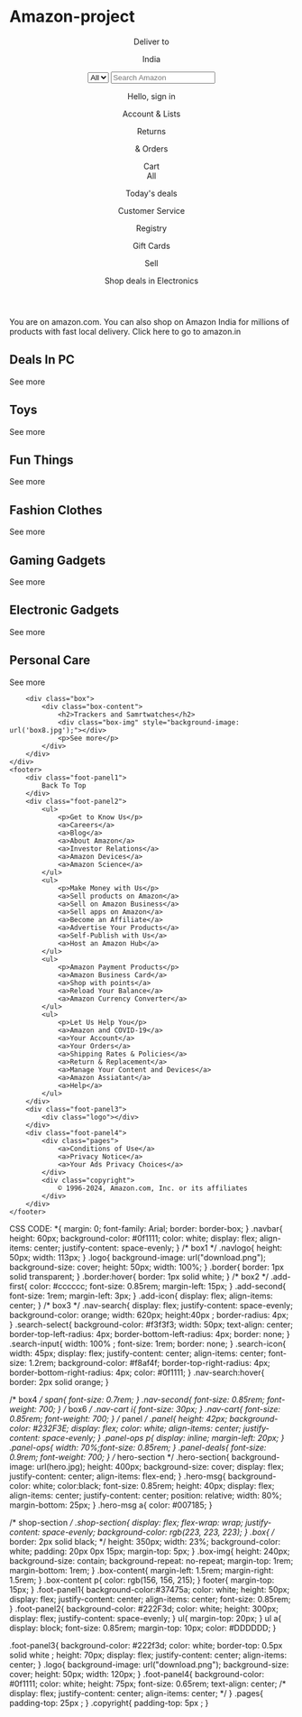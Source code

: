 # Amazon-project
<!DOCTYPE html>
<html lang="en">
<head>
    <meta charset="UTF-8">
    <meta name="viewport" content="width=device-width, initial-scale=1.0">
    <title>Amazon</title>
    <link rel="stylesheet" href="https://cdnjs.cloudflare.com/ajax/libs/font-awesome/6.5.1/css/all.min.css" integrity="sha512-DTOQO9RWCH3ppGqcWaEA1BIZOC6xxalwEsw9c2QQeAIftl+Vegovlnee1c9QX4TctnWMn13TZye+giMm8e2LwA==" crossorigin="anonymous" referrerpolicy="no-referrer" />
    <link rel="stylesheet" href="style.css">
</head>
<body>
    <header>
        <div class="navbar">
            <div class="navlogo border">
                <div class="logo"></div>
            </div>
            <div class="nav-address border">
                <p class="add-first">Deliver to</p>
                <div class="add-icon">
                    <i class="fa-solid fa-location-dot"></i>
                    <p class="add-second">India</p>
                </div>
            </div>
            <div class="nav-search">
                <select class="search-select">
                    <option>All</option>
                </select>
                <input placeholder="Search Amazon" class="search-input">
                <div class="search-icon">
                    <i class="fa-solid fa-magnifying-glass"></i>
                </div>
            </div>
            <div class="nav-signin border">
                <p><span>Hello, sign in</span></p>
                <p class="nav-second"> Account & Lists</p>
            </div>
            <div class="nav-return border">
                <p><span>Returns</span></p>
                <p class="nav-second">& Orders</p>
            </div>
            <div class="nav-cart border">
                <i class="fa-solid fa-cart-shopping"></i>
                Cart
            </div>
        </div>
        <div class="panel">
            <div class="panel-all">
                <i class="fa-solid fa-bars"></i>
                All
            </div>
            <div class="panel-ops">
                <p>Today's deals</p>
                <p>Customer Service</p>
                <p>Registry</p>
                <p>Gift Cards</p>
                <p>Sell</p>
            </div>
            <div class="panel-deals">
                Shop deals in Electronics
            </div>
        </div>
    </header>
    <div class="hero-section">
        <div class="hero-msg">
            <p>You are on amazon.com. You can also shop on Amazon India for millions of products with fast local delivery. <a>Click here to go to amazon.in</a></p>
        </div>
    </div>
    <div class="shop-section">
        <div class="box">
            <div class="box-content">
                <h2>Deals In PC</h2>
                <div class="box-img" style="background-image: url('box1.jpg');"></div>
                <p>See more</p>
            </div>
        </div>
        <div class="box">
            <div class="box-content">
                <h2>Toys</h2>
                <div class="box-img" style="background-image: url('box2.jpg');"></div>
                <p>See more</p>
            </div>
        </div>
        <div class="box">
            <div class="box-content">
                <h2>Fun Things </h2>
                <div class="box-img" style="background-image: url('box3.jpg');"></div>
                <p>See more</p>
            </div>
        </div>
        <div class="box">
            <div class="box-content">
                <h2>Fashion Clothes</h2>
                <div class="box-img" style="background-image: url('box4.jpg');"></div>
                <p>See more</p>
            </div>
        </div>
        <div class="box">
            <div class="box-content">
                <h2>Gaming Gadgets</h2>
                <div class="box-img" style="background-image: url('box5.jpg');"></div>
                <p>See more</p>
            </div>
        </div>
        <div class="box">
            <div class="box-content">
                <h2>Electronic Gadgets</h2>
                <div class="box-img" style="background-image: url('box6.jpg');"></div>
                <p>See more</p>
            </div>
        </div>
        <div class="box">
            <div class="box-content">
                <h2>Personal Care</h2>
                <div class="box-img" style="background-image: url('box7.jpg');"></div>
                <p>See more</p>
            </div>
        </div>

        <div class="box">
            <div class="box-content">
                <h2>Trackers and Samrtwatches</h2>
                <div class="box-img" style="background-image: url('box8.jpg');"></div>
                <p>See more</p>
            </div>
        </div>
    </div>
    <footer>
        <div class="foot-panel1">
            Back To Top
        </div>
        <div class="foot-panel2">
            <ul>
                <p>Get to Know Us</p>
                <a>Careers</a>
                <a>Blog</a>
                <a>About Amazon</a>
                <a>Investor Relations</a>
                <a>Amazon Devices</a>
                <a>Amazon Science</a>
            </ul>
            <ul>
                <p>Make Money with Us</p>
                <a>Sell products on Amazon</a>
                <a>Sell on Amazon Business</a>
                <a>Sell apps on Amazon</a>
                <a>Become an Affiliate</a>
                <a>Advertise Your Products</a>
                <a>Self-Publish with Us</a>
                <a>Host an Amazon Hub</a>
            </ul>
            <ul>
                <p>Amazon Payment Products</p>
                <a>Amazon Business Card</a>
                <a>Shop with points</a>
                <a>Reload Your Balance</a>
                <a>Amazon Currency Converter</a>
            </ul>
            <ul>
                <p>Let Us Help You</p>
                <a>Amazon and COVID-19</a>
                <a>Your Account</a>
                <a>Your Orders</a>
                <a>Shipping Rates & Policies</a>
                <a>Return & Replacement</a>
                <a>Manage Your Content and Devices</a>
                <a>Amazon Assiatant</a>
                <a>Help</a>
            </ul>
        </div>
        <div class="foot-panel3">
            <div class="logo"></div>
        </div>
        <div class="foot-panel4">
            <div class="pages">
                <a>Conditions of Use</a>
                <a>Privacy Notice</a>
                <a>Your Ads Privacy Choices</a>
            </div>
            <div class="copyright">
                © 1996-2024, Amazon.com, Inc. or its affiliates
            </div>
        </div>
    </footer>
</body>
</html>
CSS CODE:
*{
    margin: 0;
    font-family: Arial;
    border: border-box;
}
.navbar{
    height: 60px;
    background-color: #0f1111;
    color: white;
    display: flex;
    align-items: center;
    justify-content: space-evenly;
}
/* box1 */
.navlogo{
    height: 50px;
    width: 113px;
}
.logo{
    background-image: url("download.png");
    background-size: cover;
    height: 50px;
    width: 100%;
}
.border{
    border: 1px solid transparent;
}
.border:hover{
    border: 1px solid white;
}
/* box2 */
.add-first{
    color: #cccccc;
    font-size: 0.85rem;
    margin-left: 15px;
}
.add-second{
    font-size: 1rem;
    margin-left: 3px;
}
.add-icon{
    display: flex;
    align-items: center;
}
/* box3 */
.nav-search{
    display: flex;
    justify-content: space-evenly;
    background-color: orange;
    width: 620px;
    height:40px ;
    border-radius: 4px;    
}
.search-select{
    background-color: #f3f3f3;
    width: 50px;
    text-align: center;
    border-top-left-radius: 4px;
    border-bottom-left-radius: 4px;
    border: none;
}
.search-input{
    width: 100% ;
    font-size: 1rem;
    border: none;
}
.search-icon{
    width: 45px;
    display: flex;
    justify-content: center;
    align-items: center;
    font-size: 1.2rem;
    background-color: #f8af4f;
    border-top-right-radius: 4px;
    border-bottom-right-radius: 4px;
    color: #0f1111;
}
.nav-search:hover{
    border: 2px solid orange;
}

/* box4 */
span{
    font-size: 0.7rem;
}
.nav-second{
    font-size: 0.85rem;
    font-weight: 700;
}
/* box6 */
.nav-cart i{
    font-size: 30px;
}
.nav-cart{
    font-size: 0.85rem;
    font-weight: 700;
}
/* panel */
.panel{
    height: 42px;
    background-color: #232F3E;
    display: flex;
    color: white;
    align-items: center;
    justify-content: space-evenly;
}
.panel-ops p{
    display: inline;
    margin-left: 20px;
}
.panel-ops{
    width: 70%;font-size: 0.85rem;
}
.panel-deals{
    font-size: 0.9rem;
    font-weight: 700;
}
/* hero-section */
.hero-section{
    background-image: url(hero.jpg);
    height: 400px;
    background-size: cover;
    display: flex;
    justify-content: center;
    align-items: flex-end;
}
.hero-msg{
    background-color: white;
    color:black;
    font-size: 0.85rem;
    height: 40px;
    display: flex;
    align-items: center;
    justify-content: center;
    position: relative;
    width: 80%;
    margin-bottom: 25px;
}
.hero-msg a{
    color: #007185;
}

/* shop-section */
.shop-section{
    display: flex;
    flex-wrap: wrap;
    justify-content: space-evenly;
    background-color: rgb(223, 223, 223);
}
.box{
    /* border: 2px solid black; */
    height: 350px;
    width: 23%;
    background-color: white;
    padding: 20px 0px 15px;
    margin-top: 5px;
}
.box-img{
    height: 240px; 
    background-size: contain;
    background-repeat: no-repeat; 
    margin-top: 1rem;
    margin-bottom: 1rem; 
}
.box-content{
    margin-left: 1.5rem;
    margin-right: 1.5rem;
}
.box-content p{
    color: rgb(156, 156, 215);
}
footer{
    margin-top: 15px;
}
.foot-panel1{
    background-color:#37475a;
    color: white;
    height: 50px;
    display: flex;
    justify-content: center;
    align-items: center;
    font-size: 0.85rem;
}
.foot-panel2{
    background-color: #222F3d;
    color: white;
    height: 300px;
    display: flex;
    justify-content: space-evenly;
}
ul{
    margin-top: 20px;
}
ul a{
    display: block;
    font-size: 0.85rem;
    margin-top: 10px;
    color: #DDDDDD;
}

.foot-panel3{
    background-color: #222f3d;
    color: white;
    border-top: 0.5px solid white ;
    height: 70px;
    display: flex;
    justify-content: center;
    align-items: center;
}
.logo{
    background-image: url("download.png");
    background-size: cover;
    height: 50px;
    width: 120px;
}
.foot-panel4{
    background-color: #0f1111;
    color: white;
    height: 75px;
    font-size: 0.65rem;
    text-align: center;
    /* display: flex;
    justify-content: center;
    align-items: center; */
}
.pages{
    padding-top: 25px ;
}
.copyright{
    padding-top: 5px ;
}
